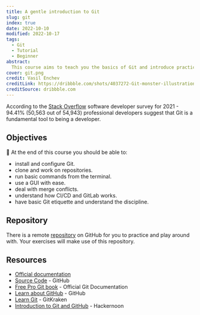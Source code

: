 ```yaml
---
title: A gentle introduction to Git
slug: git
index: true
date: 2022-10-10
modified: 2022-10-17
tags:
  - Git
  - Tutorial
  - Beginner
abstract:
  This course aims to teach you the basics of Git and introduce practical tips to get going.
cover: git.png
credit: Vasil Enchev
creditLink: https://dribbble.com/shots/4037272-Git-monster-illustration/attachments/925202
creditSource: dribbble.com
---
```


According to the [Stack Overflow](https://insights.stackoverflow.com/survey/2021#other-tools)
software developer survey for 2021 - 94.41% (50,563 out of 54,943) professional developers
suggest that Git is a fundamental tool to being a developer.

## Objectives

:tada: At the end of this course you should be able to:

- install and configure Git.
- clone and work on repositories.
- run basic commands from the terminal.
- use a GUI with ease.
- deal with merge conflicts.
- understand how CI/CD and GitLab works.
- have basic Git etiquette and understand the discipline.

## Repository

There is a remote [repository](https://github.com/cbillowes/gentle-intro-to-git) on GitHub for you to
practice and play around with. Your exercises will make use of this repository.

## Resources

- [Official documentation](https://git-scm.com/doc)
- [Source Code](https://github.com/git/git) - GitHub
- [Free Pro Git book](https://git-scm.com/book/en/v2) - Official Git Documentation
- [Learn about GitHub](https://guides.github.com/) - GitHub
- [Learn Git](https://www.gitkraken.com/learn/git) - GitKraken
- [Introduction to Git and GitHub](https://hackernoon.com/step-to-step-ebook-to-learn-the-git-and-github-basics-ag4833pd) - Hackernoon
